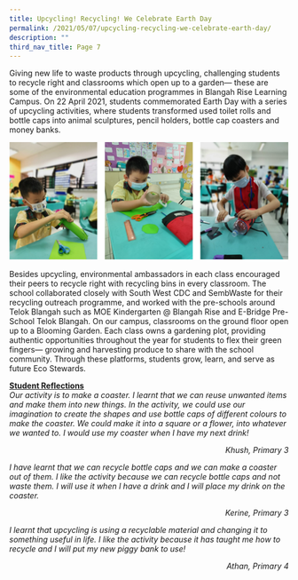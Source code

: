 ```yaml
---
title: Upcycling! Recycling! We Celebrate Earth Day
permalink: /2021/05/07/upcycling-recycling-we-celebrate-earth-day/
description: ""
third_nav_title: Page 7
---
```


<p>Giving new life to waste products through upcycling, challenging students to recycle right and classrooms which open up to a garden&mdash; these are some of the environmental education programmes in Blangah Rise Learning Campus. On 22 April 2021, students commemorated Earth Day with a series of upcycling activities, where students transformed used toilet rolls and bottle caps into animal sculptures, pencil holders, bottle cap coasters and money banks.</p>
<img src="/images/recycling1.png">
<p>Besides upcycling, environmental ambassadors in each class encouraged their peers to recycle right with recycling bins in every classroom. The school collaborated closely with South West CDC and SembWaste for their recycling outreach programme, and worked with the pre-schools around Telok Blangah such as MOE Kindergarten @ Blangah Rise and E-Bridge Pre-School Telok Blangah. On our campus, classrooms on the ground floor open up to a Blooming Garden. Each class owns a gardening plot, providing authentic opportunities throughout the year for students to flex their green fingers&mdash; growing and harvesting produce to share with the school community. Through these platforms, students grow, learn, and serve as future Eco Stewards.</p>
<p><strong><u>Student Reflections</u></strong><br><em>Our activity is to make a coaster. I learnt that we can reuse unwanted items and make them into new things. In the activity, we could use our imagination to create the shapes and use bottle caps of different colours to make the coaster. We could make it into a square or a flower, into whatever we wanted to. I would use my coaster when I have my next drink!</em></p>
<p style="text-align: right;"><em>Khush, Primary 3</em></p>
<p><em>I have learnt that we can recycle bottle caps and we can make a coaster out of them. I like the activity because we can recycle bottle caps and not waste them. I will use it when I have a drink and I will place my drink on the coaster.</em></p>
<p style="text-align: right;"><em>Kerine, Primary 3</em></p>
<p><em>I learnt that upcycling is using a recyclable material and changing it to something useful in life. I like the activity because it has taught me how to recycle and I will put my new piggy bank to use!</em></p>
<p style="text-align: right;"><em>Athan, Primary 4</em></p>